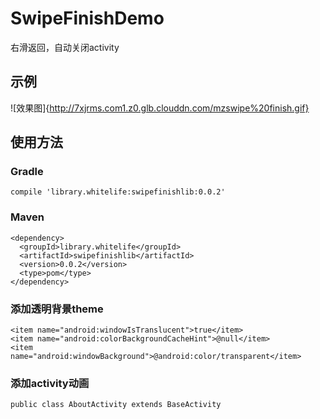 # SwipeFinishDemo
右滑返回，自动关闭activity

## 示例
![效果图]{http://7xjrms.com1.z0.glb.clouddn.com/mzswipe%20finish.gif}

## 使用方法

### Gradle
```
compile 'library.whitelife:swipefinishlib:0.0.2'
```
### Maven
```
<dependency>
  <groupId>library.whitelife</groupId>
  <artifactId>swipefinishlib</artifactId>
  <version>0.0.2</version>
  <type>pom</type>
</dependency>
```
### 添加透明背景theme
```
<item name="android:windowIsTranslucent">true</item>
<item name="android:colorBackgroundCacheHint">@null</item>
<item name="android:windowBackground">@android:color/transparent</item>
```
### 添加activity动画
```
public class AboutActivity extends BaseActivity

```
